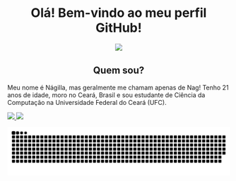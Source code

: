 <h1 align="center"> Olá! Bem-vindo ao meu perfil GitHub! </h1>
<p align="center">
  <img src="https://user-images.githubusercontent.com/63202607/171965728-ac91819f-daba-4bbc-aec2-cb58a74d3047.gif" />
</p>
<h2 align="center"> Quem sou? </h2>

Meu nome é Nágilla, mas geralmente me chamam apenas de Nag!
Tenho 21 anos de idade, moro no Ceará, Brasil e sou estudante de Ciência da Computação na Universidade Federal do Ceará (UFC).


<div>
<a href="https://github.com/nagillanobre">
<img height="140em" src="https://github-readme-stats.vercel.app/api/top-langs/?username=nagillanobre&layout=compact&langs_count=7&theme=dracula"/>
<img height="140em" src="https://github-readme-stats.vercel.app/api?username=nagillanobre&show_icons=true&theme=dracula&include_all_commits=true&count_private=true"/>
</div>

![Snake animation](https://github.com/nagillanobre/nagillanobre/blob/output/github-contribution-grid-snake.svg)








<!--
**nagillanobre/nagillanobre** is a ✨ _special_ ✨ repository because its `README.md` (this file) appears on your GitHub profile.

Here are some ideas to get you started:

- 🔭 I’m currently working on ...
- 🌱 I’m currently learning ...
- 👯 I’m looking to collaborate on ...
- 🤔 I’m looking for help with ...
- 💬 Ask me about ...
- 📫 How to reach me: ...
- 😄 Pronouns: ...
- ⚡ Fun fact: ...
-->
